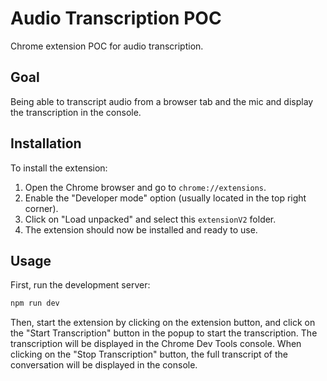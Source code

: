 # Audio Transcription POC

Chrome extension POC for audio transcription.

## Goal

Being able to transcript audio from a browser tab and the mic and display the transcription in the console.

## Installation

To install the extension:

1. Open the Chrome browser and go to `chrome://extensions`.
2. Enable the "Developer mode" option (usually located in the top right corner).
3. Click on "Load unpacked" and select this `extensionV2` folder.
4. The extension should now be installed and ready to use.

## Usage

First, run the development server:

```bash
npm run dev
```

Then, start the extension by clicking on the extension button, and click on the "Start Transcription" button in the popup to start the transcription.
The transcription will be displayed in the Chrome Dev Tools console.
When clicking on the "Stop Transcription" button, the full transcript of the conversation will be displayed in the console.

